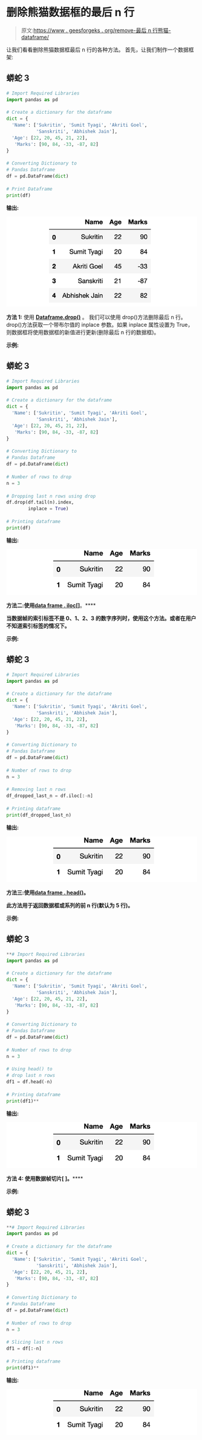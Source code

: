 # 删除熊猫数据框的最后 n 行

> 原文:[https://www . geesforgeks . org/remove-最后 n 行熊猫-dataframe/](https://www.geeksforgeeks.org/remove-last-n-rows-of-a-pandas-dataframe/)

让我们看看删除熊猫数据框最后 n 行的各种方法。
首先，让我们制作一个数据框架:

## 蟒蛇 3

```py
# Import Required Libraries
import pandas as pd

# Create a dictionary for the dataframe
dict = {
  'Name': ['Sukritin', 'Sumit Tyagi', 'Akriti Goel',
           'Sanskriti', 'Abhishek Jain'],
  'Age': [22, 20, 45, 21, 22],
   'Marks': [90, 84, -33, -87, 82]
}

# Converting Dictionary to
# Pandas Dataframe
df = pd.DataFrame(dict)

# Print Dataframe
print(df)
```

**输出:**

![](img/697307573ff7afc85171c07d85319da9.png)

**方法 1:** 使用 [**Dataframe.drop()**](https://www.geeksforgeeks.org/python-delete-rows-columns-from-dataframe-using-pandas-drop/) 。
我们可以使用 drop()方法删除最后 n 行。drop()方法获取一个带布尔值的 inplace 参数。如果 inplace 属性设置为 True，则数据框将使用数据框的新值进行更新(删除最后 n 行的数据框)。

**示例:**

## 蟒蛇 3

```py
# Import Required Libraries
import pandas as pd

# Create a dictionary for the dataframe
dict = {
  'Name': ['Sukritin', 'Sumit Tyagi', 'Akriti Goel',
           'Sanskriti', 'Abhishek Jain'],
  'Age': [22, 20, 45, 21, 22],
   'Marks': [90, 84, -33, -87, 82]
}

# Converting Dictionary to
# Pandas Dataframe
df = pd.DataFrame(dict)

# Number of rows to drop
n = 3

# Dropping last n rows using drop
df.drop(df.tail(n).index,
        inplace = True)

# Printing dataframe
print(df)
```

**输出:**

![](img/6802597565b4f88c27f4a3e3cd55851b.png)

**方法二:**使用**[**data frame . iloc[]**](https://www.geeksforgeeks.org/python-extracting-rows-using-pandas-iloc/)**。****

**当数据帧的索引标签不是 0、1、2、3 的数字序列时，使用这个方法。或者在用户不知道索引标签的情况下。**

****示例:****

## **蟒蛇 3**

```py
# Import Required Libraries
import pandas as pd

# Create a dictionary for the dataframe
dict = {
  'Name': ['Sukritin', 'Sumit Tyagi', 'Akriti Goel',
           'Sanskriti', 'Abhishek Jain'],
  'Age': [22, 20, 45, 21, 22],
   'Marks': [90, 84, -33, -87, 82]
}

# Converting Dictionary to
# Pandas Dataframe
df = pd.DataFrame(dict)

# Number of rows to drop
n = 3

# Removing last n rows
df_dropped_last_n = df.iloc[:-n]

# Printing dataframe
print(df_dropped_last_n)
```

****输出:****

**![](img/6802597565b4f88c27f4a3e3cd55851b.png)**

****方法三:**使用**[**data frame . head()**](https://www.geeksforgeeks.org/python-pandas-dataframe-series-head-method/)**。******

****此方法用于返回数据框或系列的前 n 行(默认为 5 行)。****

******示例:******

## ****蟒蛇 3****

```py
**# Import Required Libraries
import pandas as pd

# Create a dictionary for the dataframe
dict = {
  'Name': ['Sukritin', 'Sumit Tyagi', 'Akriti Goel',
           'Sanskriti', 'Abhishek Jain'],
  'Age': [22, 20, 45, 21, 22],
   'Marks': [90, 84, -33, -87, 82]
}

# Converting Dictionary to
# Pandas Dataframe
df = pd.DataFrame(dict)

# Number of rows to drop
n = 3

# Using head() to
# drop last n rows
df1 = df.head(-n)

# Printing dataframe
print(df1)**
```

******输出:******

****![](img/6802597565b4f88c27f4a3e3cd55851b.png)****

******方法 4:** 使用**数据帧切片[ ]。******

******示例:******

## ****蟒蛇 3****

```py
**# Import Required Libraries
import pandas as pd

# Create a dictionary for the dataframe
dict = {
  'Name': ['Sukritin', 'Sumit Tyagi', 'Akriti Goel',
           'Sanskriti', 'Abhishek Jain'],
  'Age': [22, 20, 45, 21, 22],
   'Marks': [90, 84, -33, -87, 82]
}

# Converting Dictionary to
# Pandas Dataframe
df = pd.DataFrame(dict)

# Number of rows to drop
n = 3

# Slicing last n rows
df1 = df[:-n]

# Printing dataframe
print(df1)**
```

******输出:****** 

****![](img/6802597565b4f88c27f4a3e3cd55851b.png)****